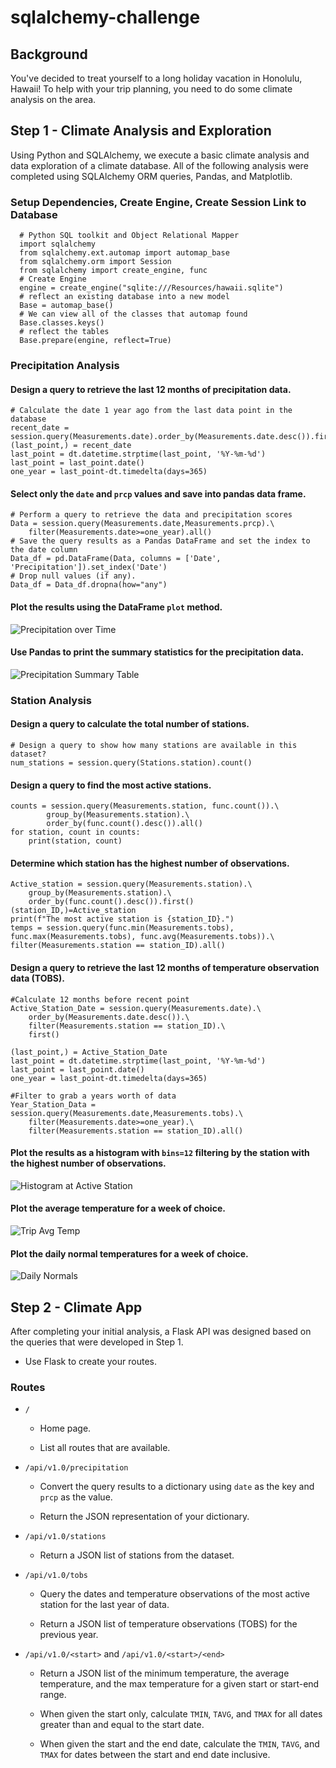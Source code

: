 # sqlalchemy-challenge

## Background

You've decided to treat yourself to a long holiday vacation in Honolulu, Hawaii! To help with your trip planning, you need to do some climate analysis on the area. 

## Step 1 - Climate Analysis and Exploration

Using Python and SQLAlchemy, we execute a basic climate analysis and data exploration of a climate database. All of the following analysis were completed using SQLAlchemy ORM queries, Pandas, and Matplotlib.

### Setup Dependencies, Create Engine, Create Session Link to Database

	  # Python SQL toolkit and Object Relational Mapper
	  import sqlalchemy
	  from sqlalchemy.ext.automap import automap_base
	  from sqlalchemy.orm import Session
	  from sqlalchemy import create_engine, func
	  # Create Engine
	  engine = create_engine("sqlite:///Resources/hawaii.sqlite")
	  # reflect an existing database into a new model
	  Base = automap_base()
	  # We can view all of the classes that automap found
	  Base.classes.keys()
	  # reflect the tables
	  Base.prepare(engine, reflect=True)

### Precipitation Analysis

#### Design a query to retrieve the last 12 months of precipitation data.

	# Calculate the date 1 year ago from the last data point in the database
	recent_date = session.query(Measurements.date).order_by(Measurements.date.desc()).first()
	(last_point,) = recent_date
	last_point = dt.datetime.strptime(last_point, '%Y-%m-%d')
	last_point = last_point.date()
	one_year = last_point-dt.timedelta(days=365)

#### Select only the `date` and `prcp` values and save into pandas data frame.

	# Perform a query to retrieve the data and precipitation scores
	Data = session.query(Measurements.date,Measurements.prcp).\
	    filter(Measurements.date>=one_year).all()
	# Save the query results as a Pandas DataFrame and set the index to the date column
	Data_df = pd.DataFrame(Data, columns = ['Date', 'Precipitation']).set_index('Date')
	# Drop null values (if any).
	Data_df = Data_df.dropna(how="any")

#### Plot the results using the DataFrame `plot` method.

![Precipitation over Time](Plots/Precipitation_over_Time.png)

#### Use Pandas to print the summary statistics for the precipitation data.

![Precipitation Summary Table](Plots/Precip_Summary.PNG)

### Station Analysis

#### Design a query to calculate the total number of stations.

	# Design a query to show how many stations are available in this dataset?
	num_stations = session.query(Stations.station).count()

#### Design a query to find the most active stations.

	counts = session.query(Measurements.station, func.count()).\
    		group_by(Measurements.station).\
    		order_by(func.count().desc()).all()
	for station, count in counts:
	    print(station, count)

#### Determine which station has the highest number of observations.

	Active_station = session.query(Measurements.station).\
	    group_by(Measurements.station).\
	    order_by(func.count().desc()).first()
	(station_ID,)=Active_station
	print(f"The most active station is {station_ID}.")
	temps = session.query(func.min(Measurements.tobs), func.max(Measurements.tobs), func.avg(Measurements.tobs)).\
	filter(Measurements.station == station_ID).all()

#### Design a query to retrieve the last 12 months of temperature observation data (TOBS).

	#Calculate 12 months before recent point 
	Active_Station_Date = session.query(Measurements.date).\
	    order_by(Measurements.date.desc()).\
	    filter(Measurements.station == station_ID).\
	    first()

	(last_point,) = Active_Station_Date
	last_point = dt.datetime.strptime(last_point, '%Y-%m-%d')
	last_point = last_point.date()
	one_year = last_point-dt.timedelta(days=365)

	#Filter to grab a years worth of data
	Year_Station_Data = session.query(Measurements.date,Measurements.tobs).\
	    filter(Measurements.date>=one_year).\
	    filter(Measurements.station == station_ID).all()

#### Plot the results as a histogram with `bins=12` filtering by the station with the highest number of observations.

![Histogram at Active Station](Plots/Temp_at_Station.png)

#### Plot the average temperature for a week of choice.

![Trip Avg Temp](Plots/AvgTemp.png)

#### Plot the daily normal temperatures for a week of choice.

![Daily Normals](Plots/DailyNormals.png)

## Step 2 - Climate App

After completing your initial analysis, a Flask API was designed based on the queries that were developed in Step 1.

* Use Flask to create your routes.

### Routes

* `/`

  * Home page.

  * List all routes that are available.

* `/api/v1.0/precipitation`

  * Convert the query results to a dictionary using `date` as the key and `prcp` as the value.

  * Return the JSON representation of your dictionary.

* `/api/v1.0/stations`

  * Return a JSON list of stations from the dataset.

* `/api/v1.0/tobs`
  
  * Query the dates and temperature observations of the most active station for the last year of data.
  
  * Return a JSON list of temperature observations (TOBS) for the previous year.

* `/api/v1.0/<start>` and `/api/v1.0/<start>/<end>`

  * Return a JSON list of the minimum temperature, the average temperature, and the max temperature for a given start or start-end range.

  * When given the start only, calculate `TMIN`, `TAVG`, and `TMAX` for all dates greater than and equal to the start date.

  * When given the start and the end date, calculate the `TMIN`, `TAVG`, and `TMAX` for dates between the start and end date inclusive.

